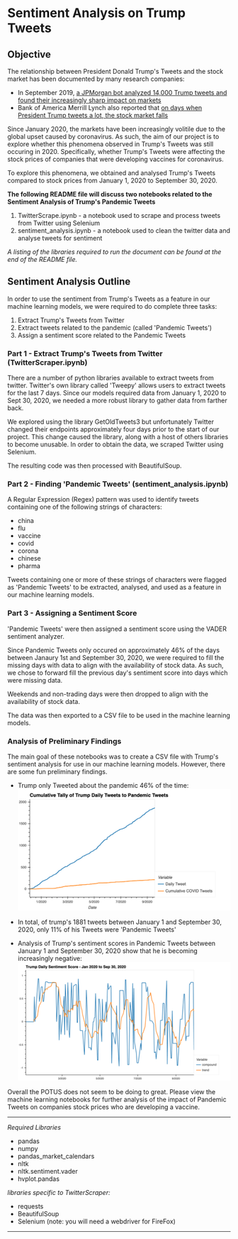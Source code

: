 # Sentiment Analysis on Trump Tweets

## Objective
The relationship between President Donald Trump's Tweets and the stock market has been documented by many research companies:
* In September 2019, [a JPMorgan bot analyzed 14,000 Trump tweets and found their increasingly sharp impact on markets](https://markets.businessinsider.com/news/stocks/jpmorgan-volvefe-index-on-impact-of-trump-tweets-on-market-volatility-2019-9-1028508499#)
* Bank of America Merrill Lynch also reported that [on days when President Trump tweets a lot, the stock market falls](https://www.cnbc.com/2019/09/03/on-days-when-president-trump-tweets-a-lot-the-stock-market-falls-investment-bank-finds.html)

Since January 2020, the markets have been increasingly volitile due to the global upset caused by coronavirus. As such, the aim of our project is to explore whether this phenomena observed in Trump's Tweets was still occuring in 2020. Specifically, whether Trump's Tweets were affecting the stock prices of companies that were developing vaccines for coronavirus.

To explore this phenomena, we obtained and analysed Trump's Tweets compared to stock prices from January 1, 2020 to September 30, 2020.

**The following README file will discuss two notebooks related to the Sentiment Analysis of Trump's Pandemic Tweets**
1. TwitterScrape.ipynb - a notebook used to scrape and process tweets from Twitter using Selenium 
2. sentiment_analysis.ipynb - a notebook used to clean the twitter data and analyse tweets for sentiment

*A listing of the libraries required to run the document can be found at the end of the README file.*

## Sentiment Analysis Outline

In order to use the sentiment from Trump's Tweets as a feature in our machine learning models, we were required to do complete three tasks:

1. Extract Trump's Tweets from Twitter
2. Extract tweets related to the pandemic (called 'Pandemic Tweets')
3. Assign a sentiment score related to the Pandemic Tweets

### Part 1 - Extract Trump's Tweets from Twitter (TwitterScraper.ipynb)

There are a number of python libraries available to extract tweets from twitter. Twitter's own library called 'Tweepy' allows users to extract tweets for the last 7 days. Since our models required data from January 1, 2020 to Sept 30, 2020, we needed a more robust library to gather data from farther back.

We explored using the library GetOldTweets3 but unfortunately Twitter changed their endpoints approximately four days prior to the start of our project. This change caused the library, along with a host of others libraries to become unusable. In order to obtain the data, we scraped Twitter using Selenium. 

The resulting code was then processed with BeautifulSoup.

### Part 2 - Finding 'Pandemic Tweets' (sentiment_analysis.ipynb)

A Regular Expression (Regex) pattern was used to identify tweets containing one of the following strings of characters:
* china
* flu
* vaccine
* covid
* corona
* chinese
* pharma

Tweets containing one or more of these strings of characters were flagged as 'Pandemic Tweets' to be extracted, analysed, and used as a feature in our machine learning models.

### Part 3 - Assigning a Sentiment Score

'Pandemic Tweets' were then assigned a sentiment score using the VADER sentiment analyzer. 

Since Pandemic Tweets only occured on approximately 46% of the days between Janaury 1st and September 30, 2020, we were required to fill the missing days with data to align with the availability of stock data. As such, we chose to forward fill the previous day's sentiment score into days which were missing data.

Weekends and non-trading days were then dropped to align with the availability of stock data.

The data was then exported to a CSV file to be used in the machine learning models.

### Analysis of Preliminary Findings

The main goal of these notebooks was to create a CSV file with Trump's sentiment analysis for use in our machine learning models. However, there are some fun preliminary findings.

* Trump only Tweeted about the pandemic 46% of the time:
![](Images/Cumulative_Sent_Graph.png)

* In total, of trump's 1881 tweets between January 1 and September 30, 2020, only 11% of his Tweets were 'Pandemic Tweets'
* Analysis of Trump's sentiment scores in Pandemic Tweets between January 1 and September 30, 2020 show that he is becoming increasingly negative:
![](Images/Sentiment_Score.png)

Overall the POTUS does not seem to be doing to great. Please view the machine learning notebooks for further analysis of the impact of Pandemic Tweets on companies stock prices who are developing a vaccine.

----
*Required Libraries*

* pandas
* numpy
* pandas_market_calendars
* nltk
* nltk.sentiment.vader
* hvplot.pandas

*libraries specific to TwitterScraper:*
* requests
* BeautifulSoup
* Selenium (note: you will need a webdriver for FireFox)

----



